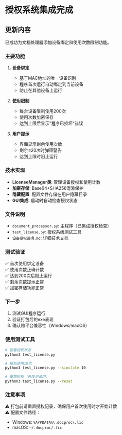 # 授权系统集成完成

## 更新内容

已成功为文档处理器添加设备绑定和使用次数限制功能。

### 主要功能

1. **设备绑定**
   - 基于MAC地址的唯一设备识别
   - 程序首次运行自动绑定到当前设备
   - 防止在其他设备上运行

2. **使用限制**
   - 每台设备限制使用200次
   - 使用次数加密保存
   - 达到上限后显示"程序已损坏"错误

3. **用户提示**
   - 界面显示剩余使用次数
   - 剩余≤20次时弹窗警告
   - 达到上限时阻止运行

### 技术实现

- **LicenseManager类**: 管理设备授权和使用计数
- **加密存储**: Base64+SHA256混淆保护
- **隐藏配置**: 配置文件存储在用户隐藏目录
- **GUI集成**: 启动时自动检查授权状态

### 文件说明

- `document_processor.py`: 主程序（已集成授权检查）
- `test_license.py`: 授权系统测试工具
- `设备授权说明.md`: 详细技术文档

### 测试验证

✅ 首次使用绑定设备  
✅ 使用次数正确计数  
✅ 达到200次后阻止运行  
✅ 剩余次数提示正常  
✅ 加密存储功能正常  

### 下一步

1. 测试GUI程序运行
2. 验证打包后的exe表现
3. 确认跨平台兼容性（Windows/macOS）

### 使用测试工具

```bash
# 查看授权状态
python3 test_license.py

# 模拟使用10次
python3 test_license.py --simulate 10

# 重置授权（开发测试用）
python3 test_license.py --reset
```

### 注意事项

⚠️ 打包前请重置授权记录，确保用户首次使用时才开始计数  
⚠️ 配置文件路径：
  - Windows: `%APPDATA%\.docproc\.lic`
  - macOS: `~/.docproc/.lic`
